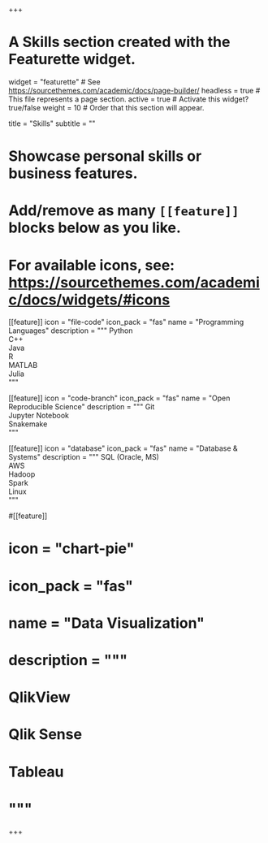 +++
# A Skills section created with the Featurette widget.
widget = "featurette"  # See https://sourcethemes.com/academic/docs/page-builder/
headless = true  # This file represents a page section.
active = true  # Activate this widget? true/false
weight = 10  # Order that this section will appear.

title = "Skills"
subtitle = ""

# Showcase personal skills or business features.
# 
# Add/remove as many `[[feature]]` blocks below as you like.
# 
# For available icons, see: https://sourcethemes.com/academic/docs/widgets/#icons

  
[[feature]]
  icon = "file-code"
  icon_pack = "fas"
  name = "Programming Languages"
  description = """
  Python <br/>
  C++ <br/>
  Java <br/>
  R <br/>
  MATLAB <br/>
  Julia <br/>
  """

[[feature]]
  icon = "code-branch"
  icon_pack = "fas"
  name = "Open Reproducible Science"
  description = """
  Git <br/>
  Jupyter Notebook <br/>
  Snakemake <br/>
  """

[[feature]]
  icon = "database"
  icon_pack = "fas"
  name = "Database & Systems"
  description = """
  SQL (Oracle, MS) <br/>
  AWS <br/>
  Hadoop <br/>
  Spark <br/>
  Linux <br/>
  """

#[[feature]]
#  icon = "chart-pie"
#  icon_pack = "fas"
#  name = "Data Visualization"
#  description = """
#  QlikView <br/>
#  Qlik Sense <br/>
#  Tableau <br/>
#  """



+++
